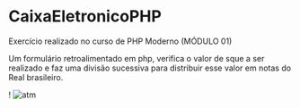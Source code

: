 # CaixaEletronicoPHP
Exercício realizado no curso de PHP Moderno (MÓDULO 01)

Um formulário retroalimentado em php, verifica o valor de sque a ser realizado e faz uma divisão sucessiva para distribuir esse valor em notas do Real brasileiro.


!
![atm](https://github.com/joaovitorcidralv/CaixaEletronicoPHP/assets/119749953/323a5899-4b7f-477f-8562-9dfb8abde8a8)
